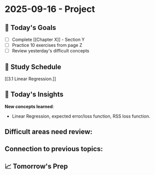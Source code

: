 # 2025-09-16 - Project 

## 🎯 Today's Goals
- [ ] Complete [[Chapter X]] - Section Y
- [ ] Practice 10 exercises from page Z
- [ ] Review yesterday's difficult concepts

## 📖 Study Schedule

[[3.1 Linear Regression.]]


## 🤔 Today's Insights

**New concepts learned**:
- Linear Regression, expected error/loss function, RSS loss function.

**Difficult areas need review**:
- 

**Connection to previous topics**:
- 

## 📈 Tomorrow's Prep

